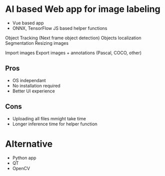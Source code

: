 # AI based Web app for image labeling

- Vue based app
- ONNX, TensorFlow JS based helper functions

Object Tracking (Next frame object detection)
Objects localization
Segmentation
Resizing images

Import images
Export images + annotations (Pascal, COCO, other)

## Pros

* OS independant
* No installation required
* Better UI experience

## Cons

* Uploading all files mmight take time
* Longer inference time for helper function

# Alternative

- Python app
- QT
- OpenCV 
